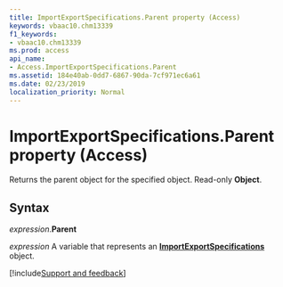 ```yaml
---
title: ImportExportSpecifications.Parent property (Access)
keywords: vbaac10.chm13339
f1_keywords:
- vbaac10.chm13339
ms.prod: access
api_name:
- Access.ImportExportSpecifications.Parent
ms.assetid: 184e40ab-0dd7-6867-90da-7cf971ec6a61
ms.date: 02/23/2019
localization_priority: Normal
---
```



# ImportExportSpecifications.Parent property (Access)

Returns the parent object for the specified object. Read-only **Object**.


## Syntax

_expression_.**Parent**

_expression_ A variable that represents an **[ImportExportSpecifications](Access.ImportExportSpecifications.md)** object.




[!include[Support and feedback](~/includes/feedback-boilerplate.md)]
